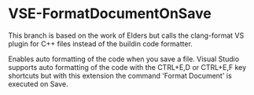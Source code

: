 VSE-FormatDocumentOnSave
========================
This branch is based on the work of Elders but calls the clang-format VS plugin for C++ files instead of the buildin code formatter. 

Enables auto formatting of the code when you save a file. Visual Studio supports auto formatting of the code with the CTRL+E,D or CTRL+E,F key shortcuts but with this extension the command 'Format Document' is executed on Save.
